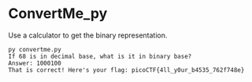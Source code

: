 # ConvertMe_py

Use a calculator to get the binary representation.
```shell
py convertme.py
If 68 is in decimal base, what is it in binary base?
Answer: 1000100
That is correct! Here's your flag: picoCTF{4ll_y0ur_b4535_762f748e}
```
